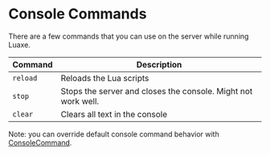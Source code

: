 # Console Commands

There are a few commands that you can use on the server while running Luaxe.

| Command           	| Description                            	|
|-------------------	|----------------------------------------	|
| `reload` 	| Reloads the Lua scripts 	|
| `stop` 	| Stops the server and closes the console. Might not work well. 	|
| `clear` 	| Clears all text in the console 	|

Note: you can override default console command behavior with [ConsoleCommand](./events/ConsoleCommand.md).